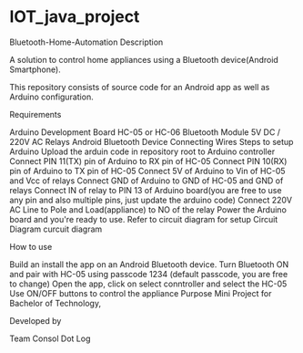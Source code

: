 # IOT_java_project
Bluetooth-Home-Automation
Description

A solution to control home appliances using a Bluetooth device(Android Smartphone).

This repository consists of source code for an Android app as well as Arduino configuration.

Requirements

Arduino Development Board
HC-05 or HC-06 Bluetooth Module
5V DC / 220V AC Relays
Android Bluetooth Device
Connecting Wires
Steps to setup Arduino
Upload the arduin code in repository root to Arduino controller
Connect PIN 11(TX) pin of Arduino to RX pin of HC-05
Connect PIN 10(RX) pin of Arduino to TX pin of HC-05
Connect 5V of Arduino to Vin of HC-05 and Vcc of relays
Connect GND of Arduino to GND of HC-05 and GND of relays
Connect IN of relay to PIN 13 of Arduino board(you are free to use any pin and also multiple pins, just update the arduino code)
Connect 220V AC Line to Pole and Load(appliance) to NO of the relay
Power the Arduino board and you're ready to use. Refer to circuit diagram for setup
Circuit Diagram
curcuit diagram

How to use

Build an install the app on an Android Bluetooth device.
Turn Bluetooth ON and pair with HC-05 using passcode 1234 (default passcode, you are free to change)
Open the app, click on select conntroller and select the HC-05
Use ON/OFF buttons to control the appliance
Purpose
Mini Project for Bachelor of Technology,


Developed by

Team Consol Dot Log

